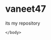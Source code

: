 # vaneet47
its my repository
<html>
  <head>
    <title>computer</title>
    <body>
      
    </body>
  </head>
</html>
